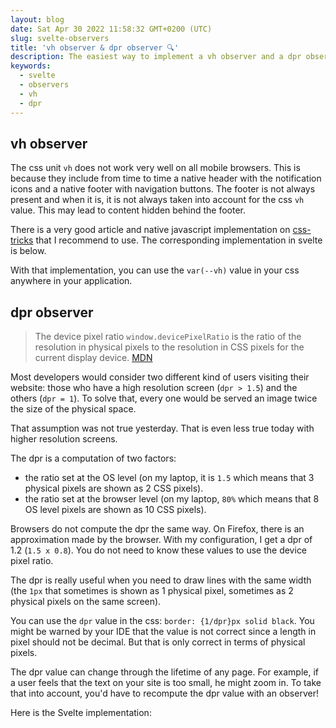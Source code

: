 ```yaml
---
layout: blog
date: Sat Apr 30 2022 11:58:32 GMT+0200 (UTC)
slug: svelte-observers
title: 'vh observer & dpr observer 🔍'
description: The easiest way to implement a vh observer and a dpr observer in svelte. These components are useful in almost any svelte project.
keywords:
  - svelte
  - observers
  - vh
  - dpr
---
```


<script>
    import Gist from '$lib/components/blog/Gist.svelte';
</script>

## vh observer

The css unit `vh` does not work very well on all mobile browsers. This is because they include from time to time a native header with the notification icons and a native footer with navigation buttons. The footer is not always present and when it is, it is not always taken into account for the css `vh` value. This may lead to content hidden behind the footer.

There is a very good article and native javascript implementation on [css-tricks](https://css-tricks.com/the-trick-to-viewport-units-on-mobile/) that I recommend to use. The corresponding implementation in svelte is below.

<Gist uri="Ennoriel/8c89dc3615292f0a40b04f4f876afd77"/>

With that implementation, you can use the `var(--vh)` value in your css anywhere in your application.

## dpr observer

> The device pixel ratio `window.devicePixelRatio` is the ratio of the resolution in physical pixels to the resolution in CSS pixels for the current display device. [MDN](https://developer.mozilla.org/en-US/docs/Web/API/Window/devicePixelRatio)

Most developers would consider two different kind of users visiting their website: those who have a high resolution screen (`dpr > 1.5`) and the others (`dpr = 1`). To solve that, every one would be served an image twice the size of the physical space.

That assumption was not true yesterday. That is even less true today with higher resolution screens.

The dpr is a computation of two factors:

- the ratio set at the OS level (on my laptop, it is `1.5` which means that 3 physical pixels are shown as 2 CSS pixels).
- the ratio set at the browser level (on my laptop, `80%` which means that 8 OS level pixels are shown as 10 CSS pixels).

Browsers do not compute the dpr the same way. On Firefox, there is an approximation made by the browser. With my configuration, I get a dpr of 1.2 (`1.5 x 0.8`). You do not need to know these values to use the device pixel ratio.

The dpr is really useful when you need to draw lines with the same width (the `1px` that sometimes is shown as 1 physical pixel, sometimes as 2 physical pixels on the same screen).

You can use the `dpr` value in the css: `border: {1/dpr}px solid black`. You might be warned by your IDE that the value is not correct since a length in pixel should not be decimal. But that is only correct in terms of physical pixels.

The dpr value can change through the lifetime of any page. For example, if a user feels that the text on your site is too small, he might zoom in. To take that into account, you'd have to recompute the dpr value with an observer!

Here is the Svelte implementation:

<Gist uri="Ennoriel/02efec514c6107e48a88f0f84486a7ac"/>
